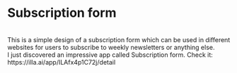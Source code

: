 # Subscription form
<br>
This is a simple design of a subscription form which can be used in different websites for users to subscribe to weekly newsletters or anything else.
<br>
I just discovered an impressive app called Subscription form. Check it: https://illa.ai/app/ILAfx4p1C72j/detail
